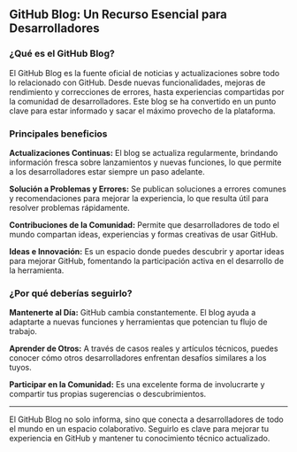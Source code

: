 ## GitHub Blog: Un Recurso Esencial para Desarrolladores

### ¿Qué es el GitHub Blog?

El GitHub Blog es la fuente oficial de noticias y actualizaciones sobre todo lo relacionado con GitHub. Desde nuevas funcionalidades, mejoras de rendimiento y correcciones de errores, hasta experiencias compartidas por la comunidad de desarrolladores. Este blog se ha convertido en un punto clave para estar informado y sacar el máximo provecho de la plataforma.

### Principales beneficios

**Actualizaciones Continuas:** El blog se actualiza regularmente, brindando información fresca sobre lanzamientos y nuevas funciones, lo que permite a los desarrolladores estar siempre un paso adelante.

**Solución a Problemas y Errores:** Se publican soluciones a errores comunes y recomendaciones para mejorar la experiencia, lo que resulta útil para resolver problemas rápidamente.

**Contribuciones de la Comunidad:** Permite que desarrolladores de todo el mundo compartan ideas, experiencias y formas creativas de usar GitHub.

**Ideas e Innovación:** Es un espacio donde puedes descubrir y aportar ideas para mejorar GitHub, fomentando la participación activa en el desarrollo de la herramienta.

### ¿Por qué deberías seguirlo?

**Mantenerte al Día:** GitHub cambia constantemente. El blog ayuda a adaptarte a nuevas funciones y herramientas que potencian tu flujo de trabajo.

**Aprender de Otros:** A través de casos reales y artículos técnicos, puedes conocer cómo otros desarrolladores enfrentan desafíos similares a los tuyos.

**Participar en la Comunidad:** Es una excelente forma de involucrarte y compartir tus propias sugerencias o descubrimientos.

---

El GitHub Blog no solo informa, sino que conecta a desarrolladores de todo el mundo en un espacio colaborativo. Seguirlo es clave para mejorar tu experiencia en GitHub y mantener tu conocimiento técnico actualizado.
